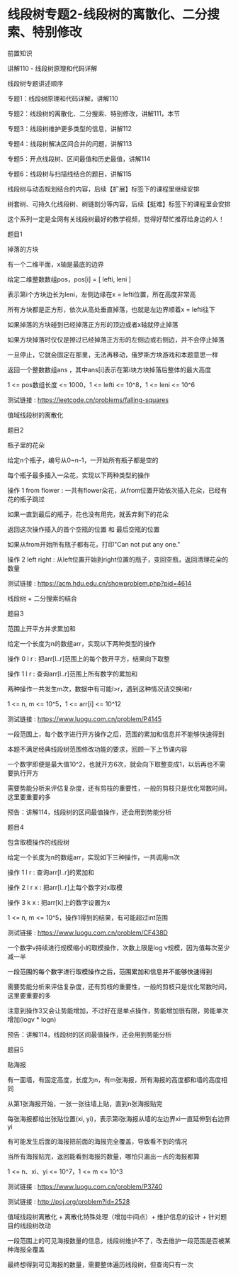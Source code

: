 # 线段树专题2-线段树的离散化、二分搜索、特别修改

前置知识

讲解110 \- 线段树原理和代码详解

线段树专题讲述顺序

专题1：线段树原理和代码详解，讲解110

专题2：线段树的离散化、二分搜索、特别修改，讲解111，本节

专题3：线段树维护更多类型的信息，讲解112

专题4：线段树解决区间合并的问题，讲解113

专题5：开点线段树、区间最值和历史最值，讲解114

专题6：线段树与扫描线结合的题目，讲解115

线段树与动态规划结合的内容，后续【扩展】标签下的课程里继续安排

树套树、可持久化线段树、树链剖分等内容，后续【挺难】标签下的课程里会安排

这个系列一定是全网有关线段树最好的教学视频，觉得好帮忙推荐给身边的人！

题目1

掉落的方块

有一个二维平面，x轴是最底的边界

给定二维整数数组pos，pos\[i\] = \[ lefti\, leni \]

表示第i个方块边长为leni，左侧边缘在x = lefti位置，所在高度非常高

所有方块都是正方形，依次从高处垂直掉落，也就是左边界顺着x = lefti往下

如果掉落的方块碰到已经掉落正方形的顶边或者x轴就停止掉落

如果方块掉落时仅仅是擦过已经掉落正方形的左侧边或右侧边，并不会停止掉落

一旦停止，它就会固定在那里，无法再移动，俄罗斯方块游戏和本题意思一样

返回一个整数数组ans ，其中ans\[i\]表示在第i块方块掉落后整体的最大高度

1 <= pos数组长度 <= 1000，1 <= lefti <= 10^8，1 <= leni <= 10^6

测试链接 : [https://leetcode\.cn/problems/falling\-squares](https://leetcode.cn/problems/falling-squares)

值域线段树的离散化

题目2

瓶子里的花朵

给定n个瓶子，编号从0~n\-1，一开始所有瓶子都是空的

每个瓶子最多插入一朵花，实现以下两种类型的操作

操作 1 from flower : 一共有flower朵花，从from位置开始依次插入花朵，已经有花的瓶子跳过

如果一直到最后的瓶子，花也没有用完，就丢弃剩下的花朵

返回这次操作插入的首个空瓶的位置 和 最后空瓶的位置

如果从from开始所有瓶子都有花，打印"Can not put any one\."

操作 2 left right  : 从left位置开始到right位置的瓶子，变回空瓶，返回清理花朵的数量

测试链接 : [https://acm\.hdu\.edu\.cn/showproblem\.php?pid=4614](https://acm.hdu.edu.cn/showproblem.php?pid=4614)

线段树 \+ 二分搜索的结合

题目3

范围上开平方并求累加和

给定一个长度为n的数组arr，实现以下两种类型的操作

操作 0 l r : 把arr\[l\.\.r\]范围上的每个数开平方，结果向下取整

操作 1 l r : 查询arr\[l\.\.r\]范围上所有数字的累加和

两种操作一共发生m次，数据中有可能l>r，遇到这种情况请交换l和r

1 <= n\, m <= 10^5，1 <= arr\[i\] <= 10^12

测试链接 : [https://www\.luogu\.com\.cn/problem/P4145](https://www.luogu.com.cn/problem/P4145)

一段范围上，每个数字进行开方操作之后，范围的累加和信息并不能够快速得到

本题不满足经典线段树范围修改功能的要求，回顾一下上节课内容

一个数字即便是最大值10^2，也就开方6次，就会向下取整变成1，以后再也不需要执行开方

需要势能分析来评估复杂度，还有剪枝的重要性，一般的剪枝只是优化常数时间，这里要重要的多

预告：讲解114，线段树的区间最值操作，还会用到势能分析

题目4

包含取模操作的线段树

给定一个长度为n的数组arr，实现如下三种操作，一共调用m次

操作 1 l r : 查询arr\[l\.\.r\]的累加和

操作 2 l r x : 把arr\[l\.\.r\]上每个数字对x取模

操作 3 k x : 把arr\[k\]上的数字设置为x

1 <= n\, m <= 10^5，操作1得到的结果，有可能超过int范围

测试链接 : [https://www\.luogu\.com\.cn/problem/CF438D](https://www.luogu.com.cn/problem/CF438D)

一个数字v持续进行规模缩小的取模操作，次数上限是log v规模，因为值每次至少减一半

<span style="color:#000000">一段范围的每个数字进行取模操作之后，范围累加和信息并不能够快速得到</span>

需要势能分析来评估复杂度，还有剪枝的重要性，一般的剪枝只是优化常数时间，这里要重要的多

注意到操作3又会让势能增加，不过好在是单点操作，势能增加很有限，势能单次增加\(logv \* logn\)

预告：讲解114，线段树的区间最值操作，还会用到势能分析

题目5

贴海报

有一面墙，有固定高度，长度为n，有m张海报，所有海报的高度都和墙的高度相同

从第1张海报开始，一张一张往墙上贴，直到n张海报贴完

每张海报都给出张贴位置\(xi\, yi\)，表示第i张海报从墙的左边界xi一直延伸到右边界yi

有可能发生后面的海报把前面的海报完全覆盖，导致看不到的情况

当所有海报贴完，返回能看到海报的数量，哪怕只漏出一点的海报都算

1 <= n、xi、yi <= 10^7，1 <= m <= 10^3

测试链接 : [https://www\.luogu\.com\.cn/problem/P3740](https://www.luogu.com.cn/problem/P3740)

测试链接 : [http://poj\.org/problem?id=2528](http://poj.org/problem?id=2528)

值域线段树离散化 \+ 离散化特殊处理（增加中间点）\+ 维护信息的设计 \+ 针对题目的线段树改动

一段范围上的可见海报数量的信息，线段树维护不了，改去维护一段范围是否被某种海报全覆盖

最终想得到可见海报的数量，需要整体遍历线段树，但查询只有一次

